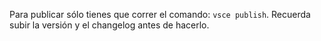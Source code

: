Para publicar sólo tienes que correr el comando: `vsce publish`. Recuerda subir la versión y el changelog antes de hacerlo.
